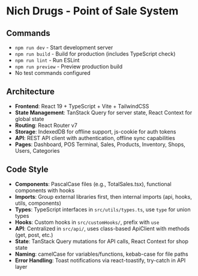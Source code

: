 # Nich Drugs - Point of Sale System

## Commands
- `npm run dev` - Start development server
- `npm run build` - Build for production (includes TypeScript check)
- `npm run lint` - Run ESLint
- `npm run preview` - Preview production build
- No test commands configured

## Architecture
- **Frontend**: React 19 + TypeScript + Vite + TailwindCSS
- **State Management**: TanStack Query for server state, React Context for global state
- **Routing**: React Router v7
- **Storage**: IndexedDB for offline support, js-cookie for auth tokens
- **API**: REST API client with authentication, offline sync capabilities
- **Pages**: Dashboard, POS Terminal, Sales, Products, Inventory, Shops, Users, Categories

## Code Style
- **Components**: PascalCase files (e.g., TotalSales.tsx), functional components with hooks
- **Imports**: Group external libraries first, then internal imports (api, hooks, utils, components)
- **Types**: TypeScript interfaces in `src/utils/types.ts`, use `type` for union types
- **Hooks**: Custom hooks in `src/customHooks/`, prefix with `use`
- **API**: Centralized in `src/api/`, uses class-based ApiClient with methods (get, post, etc.)
- **State**: TanStack Query mutations for API calls, React Context for shop state
- **Naming**: camelCase for variables/functions, kebab-case for file paths
- **Error Handling**: Toast notifications via react-toastify, try-catch in API layer
